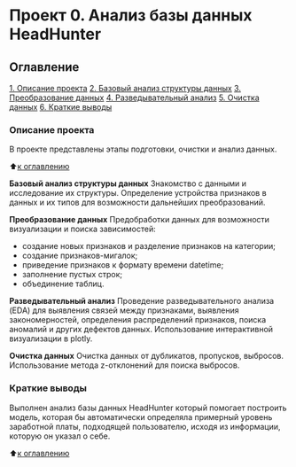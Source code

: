# Проект 0. Анализ базы данных HeadHunter

## Оглавление
[1. Описание проекта](https://github.com/KostinAI/sf_data_science_kostin/tree/main/Project_1/README.md#Описание-проекта)
[2. Базовый анализ структуры данных](https://github.com/KostinAI/sf_data_science_kostin/tree/main/Project_1/README.md#Базовый-анализ-структуры-данных)
[3. Преобразование данных](https://github.com/KostinAI/sf_data_science_kostin/tree/main/Project_1/README.md#Преобразование-данных)
[4. Разведывательный анализ](https://github.com/KostinAI/sf_data_science_kostin/tree/main/Project_1/README.md#Разведывательный-анализ)
[5. Очистка данных](https://github.com/KostinAI/sf_data_science_kostin/tree/main/Project_1/README.md#Очистка-данных)
[6. Краткие выводы](https://github.com/KostinAI/sf_data_science_kostin/tree/main/Project_1/README.md#Краткие-выводы)

### Описание проекта
В проекте представлены этапы подготовки, очистки и анализ данных.

:arrow_up:[к оглавлению](https://github.com/KostinAI/sf_data_science_kostin/tree/main/Project_1/README.md#Описание-проекта)

**Базовый анализ структуры данных**
Знакомство с данными и исследование их структуры. Определение устройства признаков в данных и их типов для возможности дальнейших преобразований.

**Преобразование данных**
Предобработки данных для возможности визуализации и поиска зависимостей:
- создание новых признаков и разделение признаков на категории;
- создание признаков-мигалок;
- приведение признаков к формату времени datetime;
- заполнение пустых строк;
- объединение таблиц.

**Разведывательный анализ**
Проведение разведывательного анализа (EDA) для выявления связей между признаками, выявления закономерностей, определения распределений признаков, поиска аномалий и других дефектов данных. Использование интерактивной визуализации в plotly.

**Очистка данных**
Очистка данных от дубликатов, пропусков, выбросов. Использование метода z-отклонений для поиска выбросов.

### Краткие выводы
Выполнен анализ базы данных HeadHunter который помогает построить модель, которая бы автоматически определяла примерный уровень заработной платы, подходящей пользователю, исходя из информации, которую он указал о себе. 

:arrow_up:[к оглавлению](https://github.com/KostinAI/sf_data_science_kostin/tree/main/Project_1/README.md#Описание-проекта)